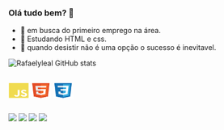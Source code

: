 ### Olá tudo bem? 👋

- 🔭 em busca do primeiro emprego na área.
- 🌱 Estudando HTML e css.
- 💬 quando desistir não é uma opção o sucesso é inevitavel.

 ![Rafaelyleal GitHub stats](https://github-readme-stats.vercel.app/api?username=rafaelyleal&show_icons=true&theme=merko)
 <div style="display: inline_block"><br>
  <img align="center" alt="rafaely-Js" height="30" width="40" src="https://raw.githubusercontent.com/devicons/devicon/master/icons/javascript/javascript-plain.svg">
  <img align="center" alt="rafaely-HTML" height="30" width="40" src="https://raw.githubusercontent.com/devicons/devicon/master/icons/html5/html5-original.svg">
  <img align="center" alt="rafaely-CSS" height="30" width="40" src="https://raw.githubusercontent.com/devicons/devicon/master/icons/css3/css3-original.svg">
 
</div>
  
  ##
<div> 
  <a href="#" target="_blank"><img src="https://img.shields.io/badge/-Instagram-%23E4405F?style=for-the-badge&logo=instagram&logoColor=white" target="_blank"></a> 
    <a href="#" target="_blank"><img src="https://img.shields.io/badge/-Facebook-%0d730d?style=for-the-badge&logo=facebook&logoColor=white" target="_blank"></a> 
  <a href = "mailto:#"><img src="https://img.shields.io/badge/-Gmail-%23333?style=for-the-badge&logo=gmail&logoColor=white" target="_blank"></a>
  <a href="#" target="_blank"><img src="https://img.shields.io/badge/-LinkedIn-%230077B5?style=for-the-badge&logo=linkedin&logoColor=white" target="_blank"></a> 
  
</div>
